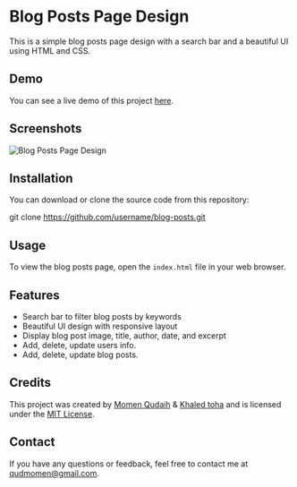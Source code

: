 # Blog Posts Page Design

This is a simple blog posts page design with a search bar and a beautiful UI using HTML and CSS.

## Demo

You can see a live demo of this project [here](https://example.com/blog-posts).

## Screenshots

![Blog Posts Page Design](https://www.mediafire.com/convkey/37e3/4mfvcqqq82gs3d3zg.jpg?size_id=7)

## Installation

You can download or clone the source code from this repository:

git clone https://github.com/username/blog-posts.git

## Usage

To view the blog posts page, open the `index.html` file in your web browser.

## Features

- Search bar to filter blog posts by keywords
- Beautiful UI design with responsive layout
- Display blog post image, title, author, date, and excerpt
- Add, delete, update users info.
- Add, delete, update blog posts.

## Credits

This project was created by [Momen Qudaih](https://github.com/momenqudaih) & [Khaled toha](https://github.com/KhaledToha) and is licensed under the [MIT License](LICENSE).

## Contact

If you have any questions or feedback, feel free to contact me at [qudmomen@gmail.com](mailto:qudmomen@gmail.com).
